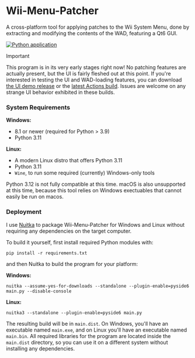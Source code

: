 # Wii-Menu-Patcher
A cross-platform tool for applying patches to the Wii System Menu, done by extracting and modifying the contents of the WAD, featuring a Qt6 GUI.

[![Python application](https://github.com/NinjaCheetah/Wii-Menu-Patcher/actions/workflows/python-build.yml/badge.svg)](https://github.com/NinjaCheetah/Wii-Menu-Patcher/actions/workflows/python-build.yml)

> [!IMPORTANT]  
> This program is in its very early stages right now! No patching features are actually present, but the UI is fairly fleshed out at this point. If you're interested in testing the UI and WAD-loading features, you can download [the UI demo release](https://github.com/NinjaCheetah/Wii-Menu-Patcher/releases/v0.1/) or the [latest Actions build](https://github.com/NinjaCheetah/Wii-Menu-Patcher/actions/workflows/python-build.yml). Issues are welcome on any strange UI behavior exhibited in these builds.

### System Requirements
**Windows:** 
- 8.1 or newer (required for Python > 3.9)
- Python 3.11

**Linux:** 
- A modern Linux distro that offers Python 3.11
- Python 3.11
- `Wine`, to run some required (currently) Windows-only tools

Python 3.12 is not fully compatible at this time. macOS is also unsupported at this time, because this tool relies on Windows exectuables that cannot easily be run on macos.

### Deployment
I use [Nuitka](https://github.com/Nuitka/Nuitka) to package Wii-Menu-Patcher for Windows and Linux without requiring any dependencies on the target computer.

To build it yourself, first install required Python modules with:
```
pip install -r requirements.txt
```
and then Nuitka to build the program for your platform:

**Windows:**
```
nuitka --assume-yes-for-downloads --standalone --plugin-enable=pyside6 main.py --disable-console
```

**Linux:**
```
nuitka3 --standalone --plugin-enable=pyside6 main.py
```

The resulting build will be in `main.dist`. On Windows, you'll have an executable named `main.exe`, and on Linux you'll have an executable named `main.bin`. All required libraries for the program are located inside the `main.dist` directory, so you can use it on a different system without installing any dependencies.
